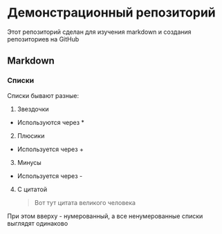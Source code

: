 # Демонстрационный репозиторий
Этот репозиторий сделан для изучения markdown и создания репозиториев на GitHub
## Markdown
### Списки
Списки бывают разные:
1. Звездочки
  * Используются через *
2. Плюсики
  + Используется через +
3. Минусы
  - Используется через -
4. C цитатой
    > Вот тут цитата
    > великого человека

При этом вверху - нумерованный, а все ненумерованные списки выглядят одинаково
### 
